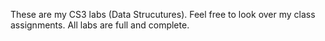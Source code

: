 These are my CS3 labs (Data Strucutures). Feel free to look over my class assignments. All labs are full and complete. 
